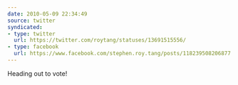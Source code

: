 ```yaml
---
date: 2010-05-09 22:34:49
source: twitter
syndicated:
- type: twitter
  url: https://twitter.com/roytang/statuses/13691515556/
- type: facebook
  url: https://www.facebook.com/stephen.roy.tang/posts/118239508206877
---
```


Heading out to vote!